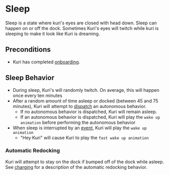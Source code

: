 # Sleep
Sleep is a state where kuri's eyes are closed with head down.  Sleep can happen on or off the dock.  Sometimes Kuri's eyes will twitch while kuri is sleeping to make it look like Kuri is dreaming.

## Preconditions
* Kuri has completed [onboarding](../onboarding.md).

## Sleep Behavior
* During sleep, Kuri's will randomly twitch.  On average, this will happen once every ten minutes
* After a random amount of time asleep or docked (between 45 and 75 minutes), Kuri will attempt to [dispatch](dispatch.md) an autonomous behavior.
    * If no autonomous behavior is dispatched, Kuri will remain asleep.
    * If an autonomous behavior is dispatched, Kuri will play the `wake up animation` before performing the autonomous behavior
* When sleep is interrupted by an [event](../default_event_handlers.md), Kuri will play the `wake up animation`
    * "Hey Kuri" will cause Kuri to play the `fast wake up animation`

### Automatic Redocking
Kuri will attempt to stay on the dock if bumped off of the dock while asleep.  See [charging](../logical_concurrent_states/charging.md) for a description of the automatic redocking behavior.
